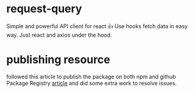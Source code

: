 # request-query

Simple and powerful API client for react 👍 Use hooks fetch data in easy way. Just react and axios under the hood.

# publishing resource

followed this article to publish the package on both npm and github Package Registry [article](https://dev.to/joeattardi/how-to-publish-an-npm-package-to-npm-and-github-package-registry-simultaneously-using-github-actions-213a) and did some extra work to resolve issues.
